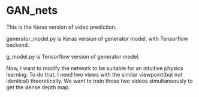 # GAN_nets
This is the Keras version of video prediction.

generator_model.py is Keras version of generator model, with Tensorflow backend.

g_model.py is Tensorflow version of generator model.

Now, I want to modify the network to be suitable for an intuitive physics learning. To do that, I need two views with the similar viewpoint(but not identical) theoretically. We want to train those two videos simultaneously to get the dense depth map.
